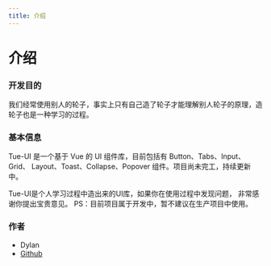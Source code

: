 ```yaml
---
title: 介绍
---
```


# 介绍

### 开发目的

我们经常使用别人的轮子，事实上只有自己造了轮子才能理解别人轮子的原理，造轮子也是一种学习的过程。

### 基本信息

Tue-UI 是一个基于 Vue 的 UI 组件库，目前包括有 Button、Tabs、Input、Grid、
Layout、Toast、Collapse、Popover 组件。项目尚未完工，持续更新中。

Tue-UI是个人学习过程中造出来的UI库，如果你在使用过程中发现问题，
非常感谢你提出宝贵意见。
PS：目前项目属于开发中，暂不建议在生产项目中使用。

### 作者

- Dylan
- [Github](https://github.com/sansui-d/tue-ui)